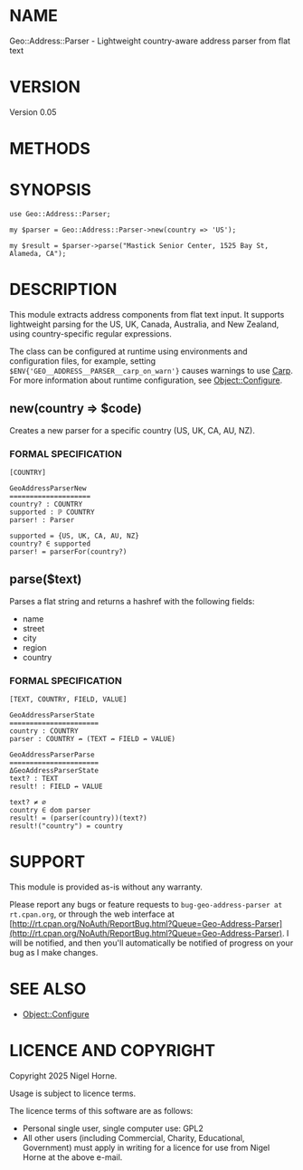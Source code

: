 # NAME

Geo::Address::Parser - Lightweight country-aware address parser from flat text

# VERSION

Version 0.05

# METHODS

# SYNOPSIS

    use Geo::Address::Parser;

    my $parser = Geo::Address::Parser->new(country => 'US');

    my $result = $parser->parse("Mastick Senior Center, 1525 Bay St, Alameda, CA");

# DESCRIPTION

This module extracts address components from flat text input. It supports
lightweight parsing for the US, UK, Canada, Australia, and New Zealand, using
country-specific regular expressions.

The class can be configured at runtime using environments and configuration files,
for example,
setting `$ENV{'GEO__ADDRESS__PARSER__carp_on_warn'}` causes warnings to use [Carp](https://metacpan.org/pod/Carp).
For more information about runtime configuration,
see [Object::Configure](https://metacpan.org/pod/Object%3A%3AConfigure).

## new(country => $code)

Creates a new parser for a specific country (US, UK, CA, AU, NZ).

### FORMAL SPECIFICATION

    [COUNTRY]

    GeoAddressParserNew
    ====================
    country? : COUNTRY
    supported : ℙ COUNTRY
    parser! : Parser

    supported = {US, UK, CA, AU, NZ}
    country? ∈ supported
    parser! = parserFor(country?)

## parse($text)

Parses a flat string and returns a hashref with the following fields:

- name
- street
- city
- region
- country

### FORMAL SPECIFICATION

    [TEXT, COUNTRY, FIELD, VALUE]

    GeoAddressParserState
    ======================
    country : COUNTRY
    parser : COUNTRY ↛ (TEXT ↛ FIELD ↛ VALUE)

    GeoAddressParserParse
    ======================
    ΔGeoAddressParserState
    text? : TEXT
    result! : FIELD ↛ VALUE

    text? ≠ ∅
    country ∈ dom parser
    result! = (parser(country))(text?)
    result!("country") = country

# SUPPORT

This module is provided as-is without any warranty.

Please report any bugs or feature requests to `bug-geo-address-parser at rt.cpan.org`,
or through the web interface at
[http://rt.cpan.org/NoAuth/ReportBug.html?Queue=Geo-Address-Parser](http://rt.cpan.org/NoAuth/ReportBug.html?Queue=Geo-Address-Parser).
I will be notified, and then you'll
automatically be notified of progress on your bug as I make changes.

# SEE ALSO

- [Object::Configure](https://metacpan.org/pod/Object%3A%3AConfigure)

# LICENCE AND COPYRIGHT

Copyright 2025 Nigel Horne.

Usage is subject to licence terms.

The licence terms of this software are as follows:

- Personal single user, single computer use: GPL2
- All other users (including Commercial, Charity, Educational, Government)
  must apply in writing for a licence for use from Nigel Horne at the
  above e-mail.
